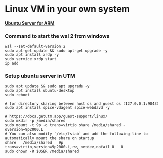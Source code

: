 # Linux VM in your own system


#### [Ubuntu Server for ARM](https://ubuntu.com/download/server/arm)


### Command to start the wsl 2 from windows

```
wsl --set-default-version 2
sudo apt-get update && sudo apt-get upgrade -y
sudo apt install xrdp -y
sudo service xrdp start
ip add
```



### Setup ubuntu server in UTM
```
sudo apt update && sudo apt upgrade -y
sudo apt install ubuntu-desktop
sudo reboot

# for directory sharing between host os and guest os (127.0.0.1:9843)
sudo apt install spice-vdagent spice-webdavd -y 

# https://docs.getutm.app/guest-support/linux/
sudo mkdir -p /media/shared
sudo mount -t 9p -o trans=virtio share /media/shared -oversion=9p2000.L
# You can also modify `/etc/fstab` and add the following line to automatically mount the share on startup
share	/media/shared	9p	trans=virtio,version=9p2000.L,rw,_netdev,nofail	0	0
sudo chown -R $USER /media/shared

```
